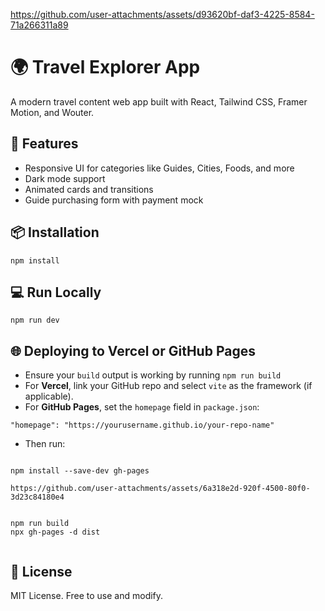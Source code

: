 

https://github.com/user-attachments/assets/d93620bf-daf3-4225-8584-71a266311a89

<!DOCTYPE html>
<html lang="en">
<head>
  <meta charset="UTF-8" />
  <meta name="viewport" content="width=device-width, initial-scale=1.0"/>
  
</head>
<body>
  <h1>🌍 Travel Explorer App</h1>
  <p>A modern travel content web app built with React, Tailwind CSS, Framer Motion, and Wouter.</p>

  <h2>🚀 Features</h2>
  <ul>
    <li>Responsive UI for categories like Guides, Cities, Foods, and more</li>
    <li>Dark mode support</li>
    <li>Animated cards and transitions</li>
    <li>Guide purchasing form with payment mock</li>
  </ul>

  <h2>📦 Installation</h2>
  <pre><code>npm install</code></pre>

  <h2>💻 Run Locally</h2>
  <pre><code>npm run dev</code></pre>

  <h2>🌐 Deploying to Vercel or GitHub Pages</h2>
  <ul>
    <li>Ensure your <code>build</code> output is working by running <code>npm run build</code></li>
    <li>For <strong>Vercel</strong>, link your GitHub repo and select <code>vite</code> as the framework (if applicable).</li>
    <li>For <strong>GitHub Pages</strong>, set the <code>homepage</code> field in <code>package.json</code>:</li>
  </ul>

  <pre><code>"homepage": "https://yourusername.github.io/your-repo-name"</code></pre>

  <ul>
    <li>Then run:</li>
  </ul>

  <pre><code>
npm install --save-dev gh-pages

https://github.com/user-attachments/assets/6a318e2d-920f-4500-80f0-3d23c84180e4


npm run build
npx gh-pages -d dist
  </code></pre>

  <h2>📄 License</h2>
  <p>MIT License. Free to use and modify.</p>
</body>
</html>
